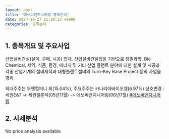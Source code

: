 ```yaml
---
layout: post
title: '에쓰씨엔지니어링 종목분석'
date: 2024-10-27 21:20:23 +0900
categories: 종목분석
---
```


## 1. 종목개요 및 주요사업

산업설비건설(설계, 구매, 시공) 업체. 산업설비건설업을 기반으로 정밀화학, Bio Chemical, 제약, 식품, 환경, 에너지 및 기타 산업 플랜트 분야에 대한 설계 및 시공과 각종 산업기계의 설비제작과 대형플랜트설비의 Turn-Key Base Project 등의 사업을 영위.

최대주주는 우앤컴퍼니 외(15.04%), 주요주주는 카나리아바이오엠(6.97%)  상호변경 : 세원E&T -> 세원셀론텍(05년11월) -> 에쓰씨엔지니어링(06년7월)
[#에쓰씨엔지니어링](#)

## 2. 시세분석

No price analysis available
